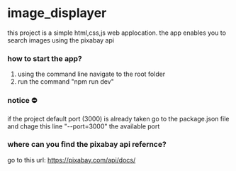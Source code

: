 # image_displayer

this project is a simple html,css,js web applocation.
the app enables you to search images using the pixabay api

### how to start the app?
1. using the command line navigate to the root folder
2. run the command "npm run dev"

### notice ⛔️
if the project default port (3000) is already taken
go to the package.json file and chage this line "--port=3000" the available port

### where can you find the pixabay api refernce?
go to this url: https://pixabay.com/api/docs/